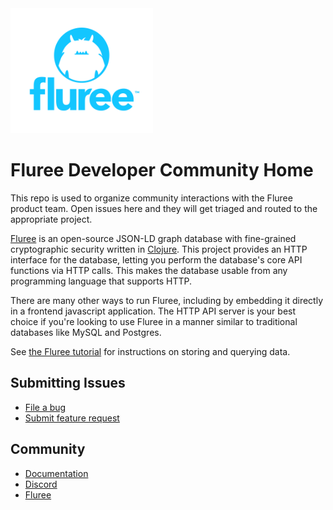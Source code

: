 <img src="resources/images/stacked-safezone-blue@3x.webp" style="height: 200px">

# Fluree Developer Community Home

This repo is used to organize community interactions with the Fluree product
team. Open issues here and they will get triaged and routed to the appropriate
project.

[Fluree](https://flur.ee/) is an open-source JSON-LD graph database with
fine-grained cryptographic security written in [Clojure](https://clojure.org/).
This project provides an HTTP interface for the database, letting you perform
the database's core API functions via HTTP calls. This makes the database usable
from any programming language that supports HTTP.

There are many other ways to run Fluree, including by embedding it directly in a
frontend javascript application. The HTTP API server is your best choice if
you're looking to use Fluree in a manner similar to traditional databases like
MySQL and Postgres.

See [the Fluree
tutorial](https://next.developers.flur.ee/docs/learn/tutorial/introduction/) for
instructions on storing and querying data.

## Submitting Issues

* [File a bug](https://github.com/fluree/core/issues/new?assignees=&labels=bug&template=bug_report.md&title=%5BBUG%5D)
* [Submit feature request](https://github.com/fluree/core/issues/new?assignees=&labels=enhancement&template=feature_request.md&title=)

## Community

* [Documentation](https://next.developers.flur.ee/)
* [Discord](https://discord.com/channels/896089675511508992/908100506835120200)
* [Fluree](https://twitter.com/FlureePBC)
